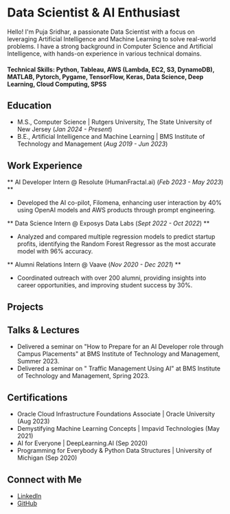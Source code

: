 # Data Scientist & AI Enthusiast
Hello! I'm Puja Sridhar, a passionate Data Scientist with a focus on leveraging Artificial Intelligence and Machine Learning to solve real-world problems. I have a strong background in Computer Science and Artificial Intelligence, with hands-on experience in various technical domains.

#### Technical Skills: Python, Tableau, AWS (Lambda, EC2, S3, DynamoDB), MATLAB, Pytorch, Pygame, TensorFlow, Keras, Data Science, Deep Learning, Cloud Computing, SPSS

## Education
- M.S., Computer Science | Rutgers University, The State University of New Jersey (_Jan 2024 - Present_)
- B.E., Artificial Intelligence and Machine Learning | BMS Institute of Technology and Management (_Aug 2019 - Jun 2023_)

## Work Experience
** AI Developer Intern @ Resolute (HumanFractal.ai) (_Feb 2023 - May 2023_) **
- Developed the AI co-pilot, Filomena, enhancing user interaction by 40% using OpenAI models and AWS products through prompt engineering.

** Data Science Intern @ Exposys Data Labs (_Sept 2022 - Oct 2022_) **
- Analyzed and compared multiple regression models to predict startup profits, identifying the Random Forest Regressor as the most accurate model with 96% accuracy.

** Alumni Relations Intern @ Vaave (_Nov 2020 - Dec 2021_) **
- Coordinated outreach with over 200 alumni, providing insights into career opportunities, and improving student success by 30%.

## Projects


## Talks & Lectures
- Delivered a seminar on "How to Prepare for an AI Developer role through Campus Placements" at BMS Institute of Technology and Management, Summer 2023.
- Delivered a seminar on " Traffic Management Using AI" at BMS Institute of Technology and Management, Spring 2023.

## Certifications
- Oracle Cloud Infrastructure Foundations Associate | Oracle University (Aug 2023)
- Demystifying Machine Learning Concepts | Impavid Technologies (May 2021)
- AI for Everyone | DeepLearning.AI (Sep 2020)
- Programming for Everybody & Python Data Structures | University of Michigan (Sep 2020)

## Connect with Me
- [LinkedIn](https://www.linkedin.com/in/pujasridhar)
- [GitHub](https://github.com/pujasridhar)
